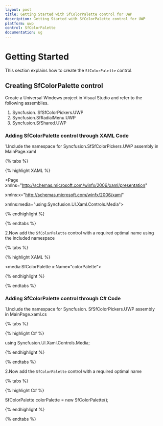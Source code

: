 ```yaml
---
layout: post
title: Getting Started with SfColorPalette control for UWP
description: Getting Started with SfColorPalette control for UWP
platform: uwp
control: SfColorPalette
documentation: ug
---
```


# Getting Started

This section explains how to create the `SfColorPalette` control.

## Creating SfColorPalette control

Create a Universal Windows project in Visual Studio and refer to the following assemblies.

1. Syncfusion. SfSfColorPickers.UWP
2. Syncfusion.SfRadialMenu.UWP
3. Syncfusion.SfShared.UWP

### Adding SfColorPalette control through XAML Code

1.Include the namespace for Syncfusion.SfSfColorPickers.UWP assembly in MainPage.xaml

{% tabs %}

{% highlight XAML %}

<Page xmlns="http://schemas.microsoft.com/winfx/2006/xaml/presentation"

xmlns:x="http://schemas.microsoft.com/winfx/2006/xaml"

xmlns:media="using:Syncfusion.UI.Xaml.Controls.Media">

{% endhighlight %}

{% endtabs %}

2.Now add the `SfColorPalette` control with a required optimal name using the included namespace

{% tabs %}

{% highlight XAML %}

<media:SfColorPalette x:Name="colorPalette">

{% endhighlight %}

{% endtabs %}

### Adding SfColorPalette control through C# Code

1.Include the namespace for Syncfusion. SfSfColorPickers.UWP assembly in MainPage.xaml.cs

{% tabs %}

{% highlight C# %}

using Syncfusion.UI.Xaml.Controls.Media;

{% endhighlight %}

{% endtabs %}

2.Now add the `SfColorPalette` control with a required optimal name 

{% tabs %}

{% highlight C# %}

SfColorPalette colorPalette = new SfColorPalette();

{% endhighlight %}

{% endtabs %}

